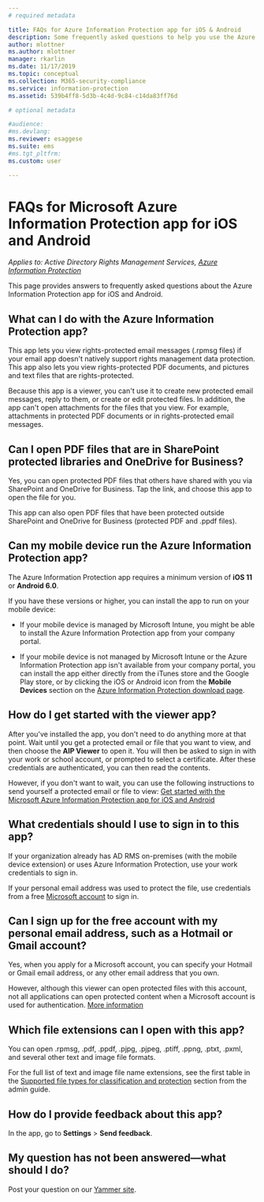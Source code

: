 ```yaml
---
# required metadata

title: FAQs for Azure Information Protection app for iOS & Android
description: Some frequently asked questions to help you use the Azure Information Protection app for iOS and Android
author: mlottner
ms.author: mlottner
manager: rkarlin
ms.date: 11/17/2019
ms.topic: conceptual
ms.collection: M365-security-compliance
ms.service: information-protection
ms.assetid: 539b4ff8-5d3b-4c4d-9c84-c14da83ff76d

# optional metadata

#audience:
#ms.devlang:
ms.reviewer: esaggese
ms.suite: ems
#ms.tgt_pltfrm:
ms.custom: user

---
```


# FAQs for Microsoft Azure Information Protection app for iOS and Android

*Applies to: Active Directory Rights Management Services, [Azure Information Protection](https://azure.microsoft.com/pricing/details/information-protection)*

This page provides answers to frequently asked questions about the Azure Information Protection app for iOS and Android.

## What can I do with the Azure Information Protection app?

This app lets you view rights-protected email messages (.rpmsg files) if your email app doesn't natively support rights management data protection. This app also lets you view rights-protected PDF documents, and pictures and text files that are rights-protected. 

Because this app is a viewer, you can't use it to create new protected email messages, reply to them, or create or edit protected files. In addition, the app can't open attachments for the files that you view. For example, attachments in protected PDF documents or in rights-protected email messages.

## Can I open PDF files that are in SharePoint protected libraries and OneDrive for Business?

Yes, you can open protected PDF files that others have shared with you via SharePoint and OneDrive for Business. Tap the link, and choose this app to open the file for you. 

This app can also open PDF files that have been protected outside SharePoint and OneDrive for Business (protected PDF and .ppdf files).

## Can my mobile device run the Azure Information Protection app?

The Azure Information Protection app requires a minimum version of **iOS 11** or **Android 6.0**.

If you have these versions or higher, you can install the app to run on your mobile device:

- If your mobile device is managed by Microsoft Intune, you might be able to install the Azure Information Protection app from your company portal.

- If your mobile device is not managed by Microsoft Intune or the Azure Information Protection app isn't available from your company portal, you can install the app either directly from the iTunes store and the Google Play store, or by clicking the iOS or Android icon from the **Mobile Devices** section on the [Azure Information Protection download page](https://portal.azurerms.com/#/download). 

## How do I get started with the viewer app?

After you've installed the app, you don't need to do anything more at that point. Wait until you get a protected email or file that you want to view, and then choose the **AIP Viewer** to open it. You will then be asked to sign in with your work or school account, or prompted to select a certificate. After these credentials are authenticated, you can then read the contents.

However, if you don't want to wait, you can use the following instructions to send yourself a protected email or file to view: [Get started with the Microsoft Azure Information Protection app for iOS and Android](mobile-app-get-started.md) 

## What credentials should I use to sign in to this app?

If your organization already has AD RMS on-premises (with the mobile device extension) or uses Azure Information Protection, use your work credentials to sign in. 

If your personal email address was used to protect the file, use credentials from a free [Microsoft account](https://signup.live.com) to sign in.

## Can I sign up for the free account with my personal email address, such as a Hotmail or Gmail account?

Yes, when you apply for a Microsoft account, you can specify your Hotmail or Gmail email address, or any other email address that you own. 

However, although this viewer can open protected files with this account, not all applications can open protected content when a Microsoft account is used for authentication. [More information](../secure-collaboration-documents.md#supported-scenarios-for-opening-protected-documents)

## Which file extensions can I open with this app?

You can open .rpmsg, .pdf, .ppdf, .pjpg, .pjpeg, .ptiff, .ppng, .ptxt, .pxml, and several other text and image file formats.

For the full list of text and image file name extensions, see the first table in the [Supported file types for classification and protection](clientv2-admin-guide-file-types.md#supported-file-types-for-classification-and-protection) section from the admin guide.

##  How do I provide feedback about this app?

In the app, go to **Settings** > **Send feedback**.


## My question has not been answered—what should I do?

Post your question on our [Yammer site](https://www.yammer.com/AskIPTeam).
